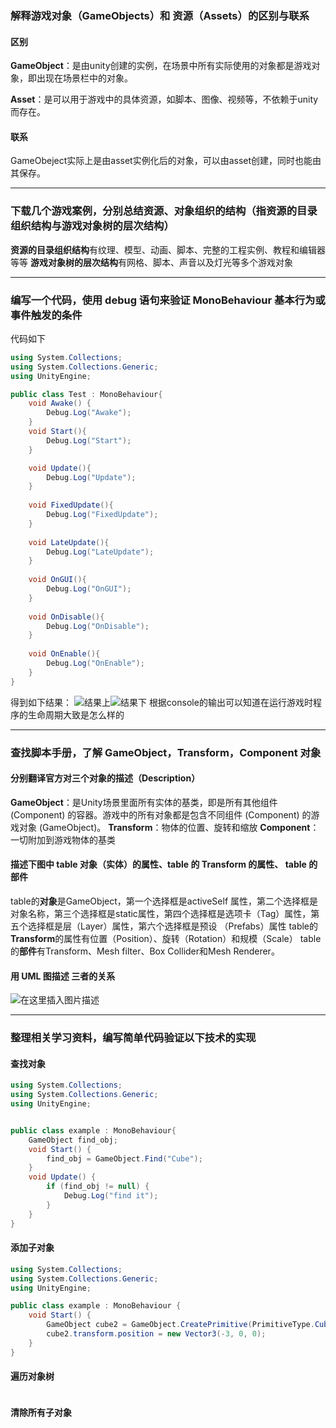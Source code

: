 ### 解释游戏对象（GameObjects）和 资源（Assets）的区别与联系
#### 区别
**GameObject**：是由unity创建的实例，在场景中所有实际使用的对象都是游戏对象，即出现在场景栏中的对象。

**Asset**：是可以用于游戏中的具体资源，如脚本、图像、视频等，不依赖于unity而存在。 
#### 联系
GameObeject实际上是由asset实例化后的对象，可以由asset创建，同时也能由其保存。

---
### 下载几个游戏案例，分别总结资源、对象组织的结构（指资源的目录组织结构与游戏对象树的层次结构）
**资源的目录组织结构**有纹理、模型、动画、脚本、完整的工程实例、教程和编辑器等等
**游戏对象树的层次结构**有网格、脚本、声音以及灯光等多个游戏对象

---
### 编写一个代码，使用 debug 语句来验证 MonoBehaviour 基本行为或事件触发的条件
代码如下
```C#
using System.Collections;
using System.Collections.Generic;
using UnityEngine;

public class Test : MonoBehaviour{
    void Awake() {
        Debug.Log("Awake");
    }
    void Start(){
        Debug.Log("Start");
    }

    void Update(){
        Debug.Log("Update");
    }
    
    void FixedUpdate(){
        Debug.Log("FixedUpdate");
    }
    
    void LateUpdate(){
        Debug.Log("LateUpdate");
    }
    
    void OnGUI(){
        Debug.Log("OnGUI");
    }
    
    void OnDisable(){
        Debug.Log("OnDisable");
    }
    
    void OnEnable(){
        Debug.Log("OnEnable");
    }
}
```


得到如下结果：
![结果上](https://img-blog.csdnimg.cn/20190908214737789.png)![结果下](https://img-blog.csdnimg.cn/20190908214909678.png)
根据console的输出可以知道在运行游戏时程序的生命周期大致是怎么样的

---
### 查找脚本手册，了解 GameObject，Transform，Component 对象
#### 分别翻译官方对三个对象的描述（Description）
**GameObject**：是Unity场景里面所有实体的基类，即是所有其他组件 (Component) 的容器。游戏中的所有对象都是包含不同组件 (Component) 的游戏对象 (GameObject)。
**Transform**：物体的位置、旋转和缩放
**Component**：一切附加到游戏物体的基类
#### 描述下图中 table 对象（实体）的属性、table 的 Transform 的属性、 table 的部件
table的**对象**是GameObject，第一个选择框是activeSelf 属性，第二个选择框是对象名称，第三个选择框是static属性，第四个选择框是选项卡（Tag）属性，第五个选择框是层（Layer）属性，第六个选择框是预设 （Prefabs）属性
table的**Transform**的属性有位置（Position）、旋转（Rotation）和规模（Scale）
table的**部件**有Transform、Mesh filter、Box Collider和Mesh Renderer。
#### 用 UML 图描述 三者的关系
![在这里插入图片描述](https://img-blog.csdnimg.cn/20190908224838965.png?x-oss-process=image/watermark,type_ZmFuZ3poZW5naGVpdGk,shadow_10,text_aHR0cHM6Ly9ibG9nLmNzZG4ubmV0L2Rpb3NtYWlfa2luZ3Nv,size_16,color_FFFFFF,t_70)

---
### 整理相关学习资料，编写简单代码验证以下技术的实现
#### 查找对象
```C#
using System.Collections;
using System.Collections.Generic;
using UnityEngine;


public class example : MonoBehaviour{
    GameObject find_obj;
    void Start() {
        find_obj = GameObject.Find("Cube");
    }
    void Update() {
        if (find_obj != null) {
            Debug.Log("find it");
        }
    }
}
```

#### 添加子对象
```C#
using System.Collections;
using System.Collections.Generic;
using UnityEngine;

public class example : MonoBehaviour {
    void Start() {
        GameObject cube2 = GameObject.CreatePrimitive(PrimitiveType.Cube);
        cube2.transform.position = new Vector3(-3, 0, 0);
    }
}
```

#### 遍历对象树
```C#

```

#### 清除所有子对象




